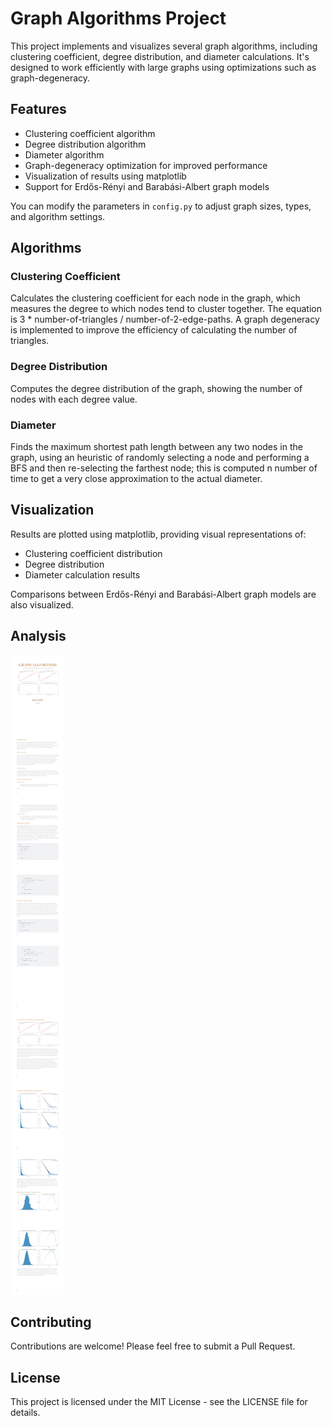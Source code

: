 # Graph Algorithms Project

This project implements and visualizes several graph algorithms, including clustering coefficient, degree distribution, and diameter calculations. It's designed to work efficiently with large graphs using optimizations such as graph-degeneracy.

## Features

- Clustering coefficient algorithm
- Degree distribution algorithm
- Diameter algorithm
- Graph-degeneracy optimization for improved performance
- Visualization of results using matplotlib
- Support for Erdős-Rényi and Barabási-Albert graph models

You can modify the parameters in `config.py` to adjust graph sizes, types, and algorithm settings.

## Algorithms

### Clustering Coefficient

Calculates the clustering coefficient for each node in the graph, which measures the degree to which nodes tend to cluster together. The equation is 3 * number-of-triangles / number-of-2-edge-paths. A graph degeneracy is implemented to improve the efficiency of calculating the number of triangles.

### Degree Distribution

Computes the degree distribution of the graph, showing the number of nodes with each degree value.

### Diameter

Finds the maximum shortest path length between any two nodes in the graph, using an heuristic of randomly selecting a node and performing a BFS and then re-selecting the farthest node; this is computed n number of time to get a very close approximation to the actual diameter.

## Visualization

Results are plotted using matplotlib, providing visual representations of:

- Clustering coefficient distribution
- Degree distribution
- Diameter calculation results

Comparisons between Erdős-Rényi and Barabási-Albert graph models are also visualized.

## Analysis

![analysis](analysis.png)

## Contributing

Contributions are welcome! Please feel free to submit a Pull Request.

## License

This project is licensed under the MIT License - see the LICENSE file for details.
